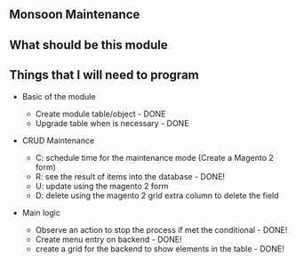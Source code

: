 ## Monsoon Maintenance

## What should be this module


## Things that I will need to program
* Basic of the module
  * Create module table/object - DONE
  * Upgrade table when is necessary - DONE

* CRUD Maintenance
  * C: schedule time for the maintenance mode (Create a Magento 2 form)
  * R: see the result of items into the database - DONE!
  * U: update using the magento 2 form
  * D: delete using the magento 2 grid extra column to delete the field
  
* Main logic
  * Observe an action to stop the process if met the conditional - DONE!
  * Create menu entry on backend - DONE!
  * create a grid for the backend to show elements in the table - DONE!
  
